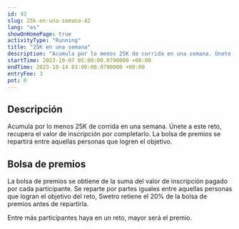 ```yaml
---
id: 42
slug: 25k-en-una-semana-42
lang: "es"
showOnHomePage: true
activityType: "Running"
title: "25K en una semana"
description: "Acumula por lo menos 25K de corrida en una semana. Únete a este reto, recupera el valor de inscripción por completarlo. La bolsa de premios se repartirá entre aquellas personas que logren el objetivo."
startTime: 2023-10-07 05:00:00.0790000 +00:00
endTime: 2023-10-14 03:00:00.0790000 +00:00
entryFee: 3
pot: 0
---
```


## Descripción

Acumula por lo menos 25K de corrida en una semana. Únete a este reto, recupera el valor de inscripción por completarlo. La bolsa de premios se repartirá entre aquellas personas que logren el objetivo.

## Bolsa de premios

La bolsa de premios se obtiene de la suma del valor de inscripción pagado por cada participante. Se reparte por partes iguales entre aquellas personas que logran el objetivo del reto, Swetro retiene el 20% de la bolsa de premios antes de repartirla.

Entre más participantes haya en un reto, mayor será el premio.
